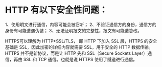 # HTTP 有以下安全性问题：

1、使用明文进行通信，内容可能会被窃听；
2、不验证通信方的身份，通信方的身份有可能遭遇伪装；
3、无法证明报文的完整性，报文有可能遭篡改。

HTTPS可以理解为 HTTP+SSL/TLS， 即 HTTP 下加入 SSL 层，HTTPS 的安全基础是 SSL，因此加密的详细内容就需要 SSL，用于安全的 HTTP 数据传输。
HTTPS 并不是新协议，而是让 HTTP 先和 SSL（Secure Sockets Layer）通信，再由 SSL 和 TCP 通信。也就是说 HTTPS 使用了隧道进行通信。
